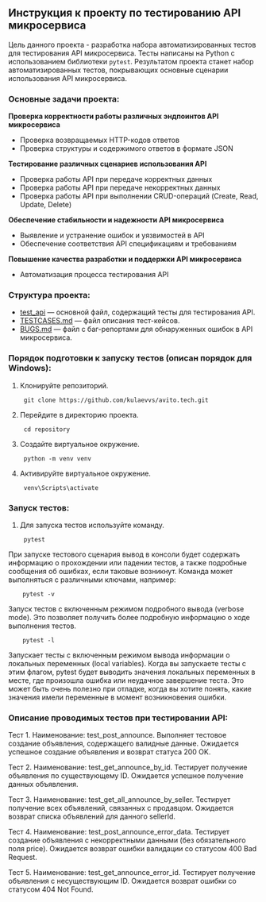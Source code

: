 ## Инструкция к проекту по тестированию API микросервиса

Цель данного проекта - разработка набора автоматизированных тестов для тестирования API микросервиса. Тесты написаны на Python с использованием библиотеки `pytest`. Результатом проекта станет набор автоматизированных тестов, покрывающих основные сценарии использования API микросервиса.

### Основные задачи проекта:

**Проверка корректности работы различных эндпоинтов API микросервиса**
- Проверка возвращаемых HTTP-кодов ответов
- Проверка структуры и содержимого ответов в формате JSON

**Тестирование различных сценариев использования API**
- Проверка работы API при передаче корректных данных
- Проверка работы API при передаче некорректных данных
- Проверка работы API при выполнении CRUD-операций (Create, Read, Update, Delete)

**Обеспечение стабильности и надежности API микросервиса**
- Выявление и устранение ошибок и уязвимостей в API
- Обеспечение соответствия API спецификациям и требованиям

**Повышение качества разработки и поддержки API микросервиса**
- Автоматизация процесса тестирования API

### Структура проекта:

- [test_api](/test_api.py) — основной файл, содержащий тесты для тестирования API.
- [TESTCASES.md](/TESTCASES.md) — файл описания тест-кейсов.
- [BUGS.md](/BUGS.md) — файл с баг-репортами для обнаруженных ошибок в API микросервиса.

### Порядок подготовки к запуску тестов (описан порядок для Windows):

1. Клонируйте репозиторий.

        git clone https://github.com/kulaevvs/avito.tech.git

2. Перейдите в директорию проекта.

        cd repository

3. Создайте виртуальное окружение.

        python -m venv venv
   
5. Активируйте виртуальное окружение.

        venv\Scripts\activate

### Запуск тестов:

1. Для запуска тестов используйте команду.

        pytest

При запуске тестового сценария вывод в консоли будет содержать информацию о прохождении или падении тестов, а также подробные сообщения об ошибках, если таковые возникнут. Команда может выполняться с различными ключами, например:

        pytest -v

Запуск тестов с включенным режимом подробного вывода (verbose mode). Это позволяет получить более подробную информацию о ходе выполнения тестов.
        
        pytest -l

Запускает тесты с включенным режимом вывода информации о локальных переменных (local variables). Когда вы запускаете тесты с этим флагом, pytest будет выводить значения локальных переменных в месте, где произошла ошибка или неудачное завершение теста. Это может быть очень полезно при отладке, когда вы хотите понять, какие значения имели переменные в момент возникновения ошибки.

### Описание проводимых тестов при тестировании API:

Тест 1. Наименование: test_post_announce.
Выполняет тестовое создание объявления, содержащего валидные данные. Ожидается успешное создание объявления и возврат статуса 200 OK.

Тест 2. Наименование: test_get_announce_by_id.
Тестирует получение объявления по существующему ID. Ожидается успешное получение данных объявления.

Тест 3. Наименование: test_get_all_announce_by_seller.
Тестирует получение всех объявлений, связанных с продавцом. Ожидается возврат списка объявлений для данного sellerId.

Тест 4. Наименование: test_post_announce_error_data.
Тестирует создание объявления с некорректными данными (без обязательного поля price). Ожидается возврат ошибки валидации со статусом 400 Bad Request.

Тест 5. Наименование: test_get_announce_error_id.
Тестирует получение объявления с несуществующим ID. Ожидается возврат ошибки со статусом 404 Not Found.



